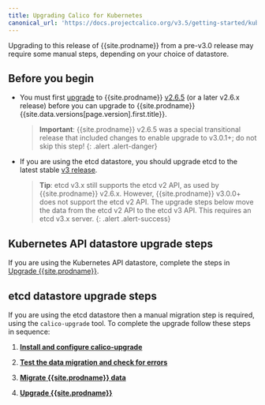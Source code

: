 ```yaml
---
title: Upgrading Calico for Kubernetes
canonical_url: 'https://docs.projectcalico.org/v3.5/getting-started/kubernetes/upgrade/overview'
---
```


Upgrading to this release of {{site.prodname}} from a pre-v3.0 release may require some manual steps, depending on
your choice of datastore.

## Before you begin

- You must first [upgrade](/v2.6/getting-started/kubernetes/upgrade) 
  to {{site.prodname}} [v2.6.5](https://github.com/projectcalico/calico/releases) 
  (or a later v2.6.x release) before you can upgrade to {{site.prodname}} 
  {{site.data.versions[page.version].first.title}}. 
  
  > **Important**: {{site.prodname}} v2.6.5 was a special transitional release that included changes to enable 
  > upgrade to v3.0.1+; do not skip this step!
  {: .alert .alert-danger}

- If you are using the etcd datastore, you should upgrade etcd to the latest stable 
  [v3 release](https://coreos.com/etcd/docs/latest/).  
  
  > **Tip**: etcd v3.x still supports the etcd v2 API, as used by {{site.prodname}} v2.6.x.
  > However, {{site.prodname}} v3.0.0+ does not support the etcd v2 API.  The upgrade steps below
  > move the data from the etcd v2 API to the etcd v3 API.  This requires an etcd v3.x server.
  {: .alert .alert-success}

## Kubernetes API datastore upgrade steps

If you are using the Kubernetes API datastore, complete the steps in 
[Upgrade {{site.prodname}}](/{{page.version}}/getting-started/kubernetes/upgrade/upgrade).

## etcd datastore upgrade steps

If you are using the etcd datastore then a manual migration step is required, using the 
`calico-upgrade` tool.  To complete the upgrade follow these steps in sequence:

1. **[Install and configure calico-upgrade](/{{page.version}}/getting-started/kubernetes/upgrade/setup)** 

1. **[Test the data migration and check for errors](/{{page.version}}/getting-started/kubernetes/upgrade/test)**

1. **[Migrate {{site.prodname}} data](/{{page.version}}/getting-started/kubernetes/upgrade/migrate)** 

1. **[Upgrade {{site.prodname}}](/{{page.version}}/getting-started/kubernetes/upgrade/upgrade)** 